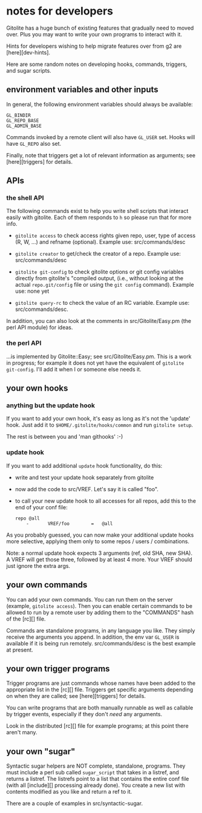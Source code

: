 # notes for developers

Gitolite has a huge bunch of existing features that gradually need to moved
over.  Plus you may want to write your own programs to interact with it.

Hints for developers wishing to help migrate features over from g2 are
[here][dev-hints].

Here are some random notes on developing hooks, commands, triggers, and sugar
scripts.

## environment variables and other inputs

In general, the following environment variables should always be available:

    GL_BINDIR
    GL_REPO_BASE
    GL_ADMIN_BASE

Commands invoked by a remote client will also have `GL_USER` set.  Hooks will
have `GL_REPO` also set.

Finally, note that triggers get a lot of relevant information as arguments;
see [here][triggers] for details.

## APIs

### the shell API

The following commands exist to help you write shell scripts that interact
easily with gitolite.  Each of them responds to `h` so please run that for
more info.

  * `gitolite access` to check access rights given repo, user, type of access
    (R, W, ...) and refname (optional).  Example use: src/commands/desc

  * `gitolite creator` to get/check the creator of a repo.  Example use:
    src/commands/desc

  * `gitolite git-config` to check gitolite options or git config variables
    directly from gitolite's "compiled output, (i.e., without looking at the
    actual `repo.git/config` file or using the `git config` command).  Example
    use: none yet

  * `gitolite query-rc` to check the value of an RC variable.  Example use:
    src/commands/desc.

In addition, you can also look at the comments in src/Gitolite/Easy.pm (the
perl API module) for ideas.

### the perl API

...is implemented by Gitolite::Easy; see src/Gitolite/Easy.pm.  This is a work
in progress; for example it does not yet have the equivalent of `gitolite
git-config`.  I'll add it when I or someone else needs it.

## your own hooks

### anything but the update hook

If you want to add your own hook, it's easy as long as it's not the 'update'
hook.  Just add it to `$HOME/.gitolite/hooks/common` and run `gitolite setup`.

The rest is between you and 'man githooks' :-)

### update hook

If you want to add additional `update` hook functionality, do this:

  * write and test your update hook separately from gitolite

  * now add the code to src/VREF.  Let's say it is called "foo".

  * to call your new update hook to all accesses for all repos, add this to
    the end of your conf file:

        repo @all
            -       VREF/foo        =   @all

As you probably guessed, you can now make your additional update hooks more
selective, applying them only to some repos / users / combinations.

Note: a normal update hook expects 3 arguments (ref, old SHA, new SHA).  A
VREF will get those three, followed by at least 4 more.  Your VREF should just
ignore the extra args.

## your own commands

You can add your own commands.  You can run them on the server (example,
`gitolite access`).  Then you can enable certain commands to be allowed to run
by a remote user by adding them to the "COMMANDS" hash of the [rc][] file.

Commands are standalone programs, in any language you like.  They simply
receive the arguments you append.  In addition, the env var `GL_USER` is
available if it is being run remotely.  src/commands/desc is the best example
at present.

## your own trigger programs

Trigger programs are just commands whose names have been added to the
appropriate list in the [rc][] file.  Triggers get specific arguments
depending on when they are called; see [here][triggers] for details.

You can write programs that are both manually runnable as well as callable by
trigger events, especially if they don't *need* any arguments.

Look in the distributed [rc][] file for example programs; at this point there
aren't many.

## your own "sugar"

Syntactic sugar helpers are NOT complete, standalone, programs.  They must
include a perl sub called `sugar_script` that takes in a listref, and returns
a listref.  The listrefs point to a list that contains the entire conf file
(with all [include][] processing already done).  You create a new list with
contents modified as you like and return a ref to it.

There are a couple of examples in src/syntactic-sugar.

